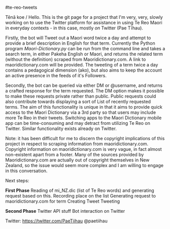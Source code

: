#te-reo-tweets

Tēnā koe / Hello. This is the git page for a project that I'm very, very, slowly working on to use the Twitter platform for assistance in using Te Reo Maori in everyday contexts - in this case, mostly *on* Twitter (Pae Tīhau).

Firstly, the bot will Tweet out a Maori word twice a day and attempt to provide a brief description in English for that term. Currently the Python program *Maori-Dictionary.py* can be run from the command line and takes a search term, in either Pakeha English or Maori, and returns the related term (without the definition) scraped from Maoridictionary.com. A link to maoridictionary.com will be provided. The tweeting of a term twice a day contains a pedagogical dimension (ako), but also aims to keep the account an active presence in the feeds of it's Followers.   

Secondly, the bot can be queried via either DM or @username, and returns a crafted response for the term requested. The DM option makes it possible to make these requests private rather than public. Public requests could also contribute towards displaying a sort of List of recently requested terms. The aim of this functionality is unique in that it aims to provide quick access to the Maori Dictionary via a 3rd party so that users may include more Te Reo in their tweets. Switching apps to the Maori Dictionary mobile app can be time-consuming and may detract from utilizing Te Reo on Twitter. Similar functionality exists already on Twitter. 

Note: it has been difficult for me to discern the copyright implications of this project in respect to scraping information from maoridictionary.com. Copyright information on maoridictionary.com is very vague, in fact almost non-existent apart from a footer. Many of the sources provided by Maoridictionary.com are actually out of copyright themselves in New Zealand, so the issue would seem more complex and I am willing to engage in this conversation.

Next steps: 

**First Phase** 
Reading of mi_NZ.dic (list of Te Reo words) and generating request based on this.
Recording place on the list
Generating request to maoridictionary.com for term
Creating Tweet
Tweeting

**Second Phase**
Twitter API stuff
Bot interaction on Twitter

Twitter: https://twitter.com/PaeTiihau @paetiihau







